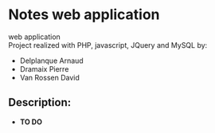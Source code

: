 # Notes web application

web application  
Project realized with PHP, javascript, JQuery and MySQL by:  
- Delplanque Arnaud
- Dramaix Pierre
- Van Rossen David

## Description:

- **TO DO**
